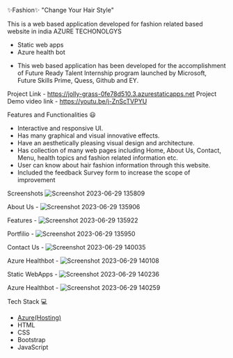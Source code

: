 
 ✨Fashion✨
"Change Your Hair Style"

This is a web based application developed for fashion related based website in india
AZURE TECHONOLGYS 
- Static web apps
- Azure health bot
  
* This web based application has been developed for the accomplishment of Future Ready Talent Internship program launched by Microsoft, Future Skills Prime, Quess, Github and EY.

Project Link - https://jolly-grass-0fe78d510.3.azurestaticapps.net
Project Demo video link - https://youtu.be/j-ZnScTVPYU

 Features and Functionalities 😃

- Interactive and responsive UI.
- Has many graphical and visual innovative effects.
- Have an aesthetically pleasing visual design and architecture.
- Has collection of many web pages including Home, About Us, Contact, Menu, health topics and fashion related information etc.
- User can know about hair fashion information through this website.
- Included the feedback Survey form to increase the scope of improvement 

 Screenshots
![Screenshot 2023-06-29 135809](https://github.com/yaswanth3125/frtpro3/assets/124771390/21fb9165-af24-41e7-90be-aaca3ce2b6a4)




   

 About Us -
![Screenshot 2023-06-29 135906](https://github.com/yaswanth3125/frtpro3/assets/124771390/d4033c5c-e030-4702-9de4-f3447dc122c2)






  Features -
![Screenshot 2023-06-29 135922](https://github.com/yaswanth3125/frtpro3/assets/124771390/06aef946-155a-4db7-8ea4-e8af22fc89e4)





Portfilio -
![Screenshot 2023-06-29 135950](https://github.com/yaswanth3125/frtpro3/assets/124771390/be8dfa7f-48ee-43f0-b647-5f38d726fab5)





Contact Us - 
![Screenshot 2023-06-29 140035](https://github.com/yaswanth3125/frtpro3/assets/124771390/0c9d2d94-5931-4ca1-ad31-36f27db6c78b)






Azure Healthbot - 
![Screenshot 2023-06-29 140108](https://github.com/yaswanth3125/frtpro3/assets/124771390/ca89f450-181c-43f7-890a-434e721345b9)




Static WebApps - 
![Screenshot 2023-06-29 140236](https://github.com/yaswanth3125/frtpro3/assets/124771390/123e1e35-e472-4241-b520-d0879c5b96bb)




Azure Healthbot - 
![Screenshot 2023-06-29 140259](https://github.com/yaswanth3125/frtpro3/assets/124771390/5214ff81-f9ac-469e-add7-d951475ffe92)



 Tech Stack 💻

- [Azure(Hosting)](https://azure.microsoft.com/en-in/features/azure-portal/)
- HTML
- CSS
- Bootstrap
- JavaScript
